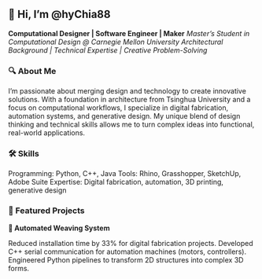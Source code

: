 ## 👋 Hi, I’m @hyChia88
**Computational Designer | Software Engineer | Maker**
*Master’s Student in Computational Design @ Carnegie Mellon University*
*Architectural Background | Technical Expertise | Creative Problem-Solving*

### 🔍 About Me
I’m passionate about merging design and technology to create innovative solutions. With a foundation in architecture from Tsinghua University and a focus on computational workflows, I specialize in digital fabrication, automation systems, and generative design. My unique blend of design thinking and technical skills allows me to turn complex ideas into functional, real-world applications.

### 🛠️ Skills
Programming: Python, C++, Java
Tools: Rhino, Grasshopper, SketchUp, Adobe Suite
Expertise: Digital fabrication, automation, 3D printing, generative design

### 🌟 Featured Projects
**🚀 Automated Weaving System**

Reduced installation time by 33% for digital fabrication projects.
Developed C++ serial communication for automation machines (motors, controllers).
Engineered Python pipelines to transform 2D structures into complex 3D forms.

<!---
hyChia88/hyChia88 is a ✨ special ✨ repository because its `README.md` (this file) appears on your GitHub profile.
You can click the Preview link to take a look at your changes.
--->

